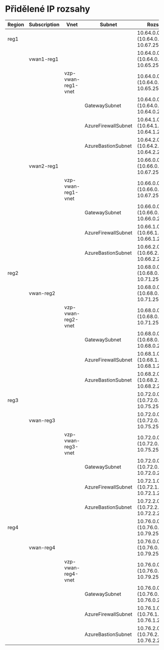 # Přidělené IP rozsahy

| Region | Subscription | Vnet      | Subnet         | Rozsah             | Tagy            |
|--------|--------------|-----------|----------------|--------------------|-----------------|
| reg1 |              |           |                | 10.64.0.0/14 (10.64.0.0 - 10.67.255.255) | - |
|        | vwan1-reg1 |           |                | 10.64.0.0/15 (10.64.0.0 - 10.65.255.255) | - |
|        |              | vzp-vwan-reg1-vnet |                | 10.64.0.0/15 (10.64.0.0 - 10.65.255.255) | - |
|        |              |           | GatewaySubnet | 10.64.0.0/24 (10.64.0.0 - 10.64.0.255) | - |
|        |              |           | AzureFirewallSubnet | 10.64.1.0/24 (10.64.1.0 - 10.64.1.255) | - |
|        |              |           | AzureBastionSubnet | 10.64.2.0/24 (10.64.2.0 - 10.64.2.255) | - |
|        | vwan2-reg1 |           |                | 10.66.0.0/15 (10.66.0.0 - 10.67.255.255) | - |
|        |              | vzp-vwan-reg1-vnet |                | 10.66.0.0/15 (10.66.0.0 - 10.67.255.255) | - |
|        |              |           | GatewaySubnet | 10.66.0.0/24 (10.66.0.0 - 10.66.0.255) | - |
|        |              |           | AzureFirewallSubnet | 10.66.1.0/24 (10.66.1.0 - 10.66.1.255) | - |
|        |              |           | AzureBastionSubnet | 10.66.2.0/24 (10.66.2.0 - 10.66.2.255) | - |
| reg2 |              |           |                | 10.68.0.0/14 (10.68.0.0 - 10.71.255.255) | - |
|        | vwan-reg2 |           |                | 10.68.0.0/14 (10.68.0.0 - 10.71.255.255) | - |
|        |              | vzp-vwan-reg2-vnet |                | 10.68.0.0/14 (10.68.0.0 - 10.71.255.255) | - |
|        |              |           | GatewaySubnet | 10.68.0.0/24 (10.68.0.0 - 10.68.0.255) | - |
|        |              |           | AzureFirewallSubnet | 10.68.1.0/24 (10.68.1.0 - 10.68.1.255) | - |
|        |              |           | AzureBastionSubnet | 10.68.2.0/24 (10.68.2.0 - 10.68.2.255) | - |
| reg3 |              |           |                | 10.72.0.0/14 (10.72.0.0 - 10.75.255.255) | - |
|        | vwan-reg3 |           |                | 10.72.0.0/14 (10.72.0.0 - 10.75.255.255) | - |
|        |              | vzp-vwan-reg3-vnet |                | 10.72.0.0/14 (10.72.0.0 - 10.75.255.255) | - |
|        |              |           | GatewaySubnet | 10.72.0.0/24 (10.72.0.0 - 10.72.0.255) | - |
|        |              |           | AzureFirewallSubnet | 10.72.1.0/24 (10.72.1.0 - 10.72.1.255) | - |
|        |              |           | AzureBastionSubnet | 10.72.2.0/24 (10.72.2.0 - 10.72.2.255) | - |
| reg4 |              |           |                | 10.76.0.0/14 (10.76.0.0 - 10.79.255.255) | - |
|        | vwan-reg4 |           |                | 10.76.0.0/14 (10.76.0.0 - 10.79.255.255) | - |
|        |              | vzp-vwan-reg4-vnet |                | 10.76.0.0/14 (10.76.0.0 - 10.79.255.255) | - |
|        |              |           | GatewaySubnet | 10.76.0.0/24 (10.76.0.0 - 10.76.0.255) | - |
|        |              |           | AzureFirewallSubnet | 10.76.1.0/24 (10.76.1.0 - 10.76.1.255) | - |
|        |              |           | AzureBastionSubnet | 10.76.2.0/24 (10.76.2.0 - 10.76.2.255) | - |
